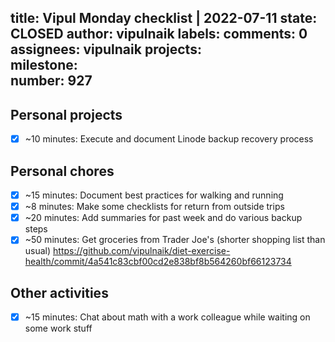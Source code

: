 title:	Vipul Monday checklist | 2022-07-11
state:	CLOSED
author:	vipulnaik
labels:	
comments:	0
assignees:	vipulnaik
projects:	
milestone:	
number:	927
--
## Personal projects

- [x] ~10 minutes: Execute and document Linode backup recovery process

## Personal chores

- [x] ~15 minutes: Document best practices for walking and running
- [x] ~8 minutes: Make some checklists for return from outside trips 
- [x] ~20 minutes: Add summaries for past week and do various backup steps
- [x] ~50 minutes: Get groceries from Trader Joe's (shorter shopping list than usual) https://github.com/vipulnaik/diet-exercise-health/commit/4a541c83cbf00cd2e838bf8b564260bf66123734 

## Other activities

- [x] ~15 minutes: Chat about math with a work colleague while waiting on some work stuff
